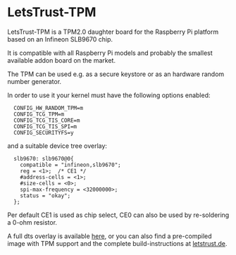 <!--
---
name: LetsTrust-TPM
class: board
type: other
formfactor: Custom
manufacturer: pi3g
collected: Other
description: Infineon SLB9670 TPM2.0 daughter board for the Raspberry PI
url: https://buyzero.de/products/letstrust-hardware-tpm-trusted-platform-module
schematic: http://www.letstrust.de/uploads/letstrust-v2.0.schematic.pdf
buy: https://buyzero.de/products/letstrust-hardware-tpm-trusted-platform-module
image: 'letstrust-tpm.png'
pincount: 10
eeprom: no
power:
  '17':
ground:
  '20':
  '25':
pin:
  '18':
    name: Reset
    mode: output
    active: low
  '19':
    mode: spi
  '21':
    mode: spi
  '23':
    mode: spi
  '22':
    name: PIRQ
    mode: input
    active: low
  '26':
    mode: spi
-->
# LetsTrust-TPM

LetsTrust-TPM is a TPM2.0 daughter board for the Raspberry Pi platform based on an Infineon SLB9670 chip.

It is compatible with all Raspberry Pi models and probably the smallest available addon board on the market.

The TPM can be used e.g. as a secure keystore or as an hardware random number generator.

In order to use it your kernel must have the following options enabled:
```kernelconfig
  CONFIG_HW_RANDOM_TPM=m
  CONFIG_TCG_TPM=m
  CONFIG_TCG_TIS_CORE=m
  CONFIG_TCG_TIS_SPI=m
  CONFIG_SECURITYFS=y
```		
and a suitable device tree overlay:
```dts
  slb9670: slb9670@0{
  	compatible = "infineon,slb9670";
  	reg = <1>;	/* CE1 */
  	#address-cells = <1>;
  	#size-cells = <0>;
  	spi-max-frequency = <32000000>;
  	status = "okay";
  };
```

Per default CE1 is used as chip select, CE0 can also be used by re-soldering a 0-ohm resistor.

A full dts overlay is available <a href="https://www.letstrust.de/uploads/letstrust-tpm-overlay.dts">here</a>,
or you can also find a pre-compiled image with TPM support and the complete build-instructions at <a href=https://www.letstrust.de>letstrust.de</a>.
